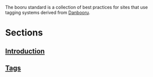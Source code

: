 The booru standard is a collection of best practices for sites that use tagging systems derived from [Danbooru](https://en.wikipedia.org/wik).

# Sections
## [Introduction](Introduction.md)
## [Tags](Tags.md)

